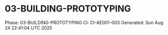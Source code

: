 # 03-BUILDING-PROTOTYPING
Phase: 03-BUILDING-PROTOTYPING
CI: CI-AE001-003
Generated: Sun Aug 24 22:41:04 UTC 2025
